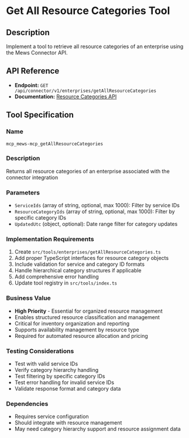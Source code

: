 # Get All Resource Categories Tool

## Description
Implement a tool to retrieve all resource categories of an enterprise using the Mews Connector API.

## API Reference
- **Endpoint:** `GET /api/connector/v1/enterprises/getAllResourceCategories`
- **Documentation:** [Resource Categories API](https://mews-systems.gitbook.io/connector-api/operations/enterprises#get-all-resource-categories)

## Tool Specification

### Name
`mcp_mews-mcp_getAllResourceCategories`

### Description
Returns all resource categories of an enterprise associated with the connector integration

### Parameters
- `ServiceIds` (array of string, optional, max 1000): Filter by service IDs
- `ResourceCategoryIds` (array of string, optional, max 1000): Filter by specific category IDs
- `UpdatedUtc` (object, optional): Date range filter for category updates

### Implementation Requirements
1. Create `src/tools/enterprises/getAllResourceCategories.ts`
2. Add proper TypeScript interfaces for resource category objects
3. Include validation for service and category ID formats
4. Handle hierarchical category structures if applicable
5. Add comprehensive error handling
6. Update tool registry in `src/tools/index.ts`

### Business Value
- **High Priority** - Essential for organized resource management
- Enables structured resource classification and management
- Critical for inventory organization and reporting
- Supports availability management by resource type
- Required for automated resource allocation and pricing

### Testing Considerations
- Test with valid service IDs
- Verify category hierarchy handling
- Test filtering by specific category IDs
- Test error handling for invalid service IDs
- Validate response format and category data

### Dependencies
- Requires service configuration
- Should integrate with resource management
- May need category hierarchy support and resource assignment data 